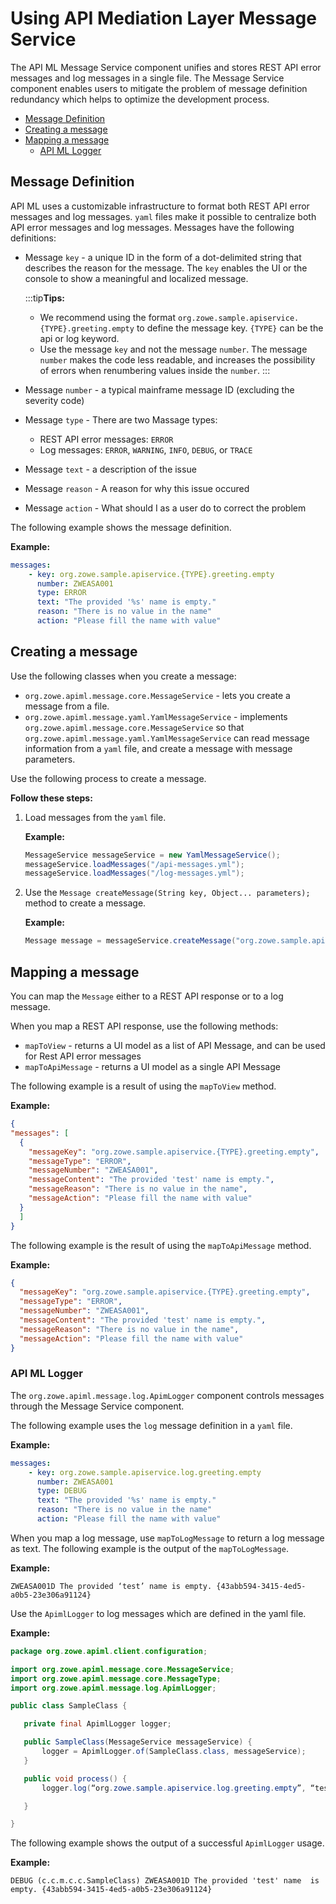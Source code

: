 # Using API Mediation Layer Message Service 

The API ML Message Service component unifies and stores REST API error messages and log messages in a single file. The Message Service component enables users to mitigate the problem of message definition redundancy which helps to optimize the development process.

  - [Message Definition](#message-definition)
  - [Creating a message](#creating-a-message)
  - [Mapping a message](#mapping-a-message)
    - [API ML Logger](#api-ml-logger)

## Message Definition

API ML uses a customizable infrastructure to format both REST API error messages and log messages. `yaml` files make it possible to centralize both API error messages and log messages. Messages have the following definitions:

- Message `key` - a unique ID in the form of a dot-delimited string that describes the reason for the message. The `key` enables the UI or the console to show a meaningful and localized message. 

    :::tip**Tips:**
    - We recommend using the format `org.zowe.sample.apiservice.{TYPE}.greeting.empty` to define the message key. `{TYPE}` can be the api or log keyword. 
    - Use the message `key` and not the message `number`. The message `number` makes the code less readable, and increases the possibility of errors when renumbering values inside the `number`.
    :::
- Message `number` - a typical mainframe message ID (excluding the severity code)

- Message `type` - There are two Massage types:
    - REST API error messages: `ERROR`
    - Log messages: `ERROR`, `WARNING`, `INFO`, `DEBUG`, or `TRACE`

- Message `text` - a description of the issue
- Message `reason` - A reason for why this issue occured
- Message `action` - What should I as a user do to correct the problem

The following example shows the message definition.

**Example:**  

```yaml
messages:
    - key: org.zowe.sample.apiservice.{TYPE}.greeting.empty
      number: ZWEASA001
      type: ERROR
      text: "The provided '%s' name is empty."
      reason: "There is no value in the name"
      action: "Please fill the name with value"
```

## Creating a message

Use the following classes when you create a message:

- `org.zowe.apiml.message.core.MessageService` - lets you create a message from a file.
- `org.zowe.apiml.message.yaml.YamlMessageService` - implements `org.zowe.apiml.message.core.MessageService` so that `org.zowe.apiml.message.yaml.YamlMessageService` can read message information from a `yaml` file, and create a message with message parameters.

Use the following process to create a message.

**Follow these steps:**

1. Load messages from the `yaml` file. 

   **Example:**

    ```java
    MessageService messageService = new YamlMessageService();
    messageService.loadMessages("/api-messages.yml");
    messageService.loadMessages("/log-messages.yml");
    ```
    
2. Use the `Message createMessage(String key, Object... parameters);` method to create a message. 

   **Example:**

    ```java
    Message message = messageService.createMessage("org.zowe.sample.apiservice.{TYPE}.greeting.empty", "test");
    ```

## Mapping a message

You can map the `Message` either to a REST API response or to a log message. 

When you map a REST API response,  use the following methods:

- `mapToView` - returns a UI model as a list of API Message, and can be used for Rest API error messages
- `mapToApiMessage` - returns a UI model as a single API Message

The following example is a result of using the `mapToView` method. 

**Example:**

```JSON
{
"messages": [
  {
    "messageKey": "org.zowe.sample.apiservice.{TYPE}.greeting.empty",
    "messageType": "ERROR",
    "messageNumber": "ZWEASA001",
    "messageContent": "The provided 'test' name is empty.",
    "messageReason": "There is no value in the name",
    "messageAction": "Please fill the name with value"
  }
  ]
}
```
The following example is the result of using the `mapToApiMessage` method.

**Example:**

```JSON
{
  "messageKey": "org.zowe.sample.apiservice.{TYPE}.greeting.empty",
  "messageType": "ERROR",
  "messageNumber": "ZWEASA001",
  "messageContent": "The provided 'test' name is empty.",
  "messageReason": "There is no value in the name",
  "messageAction": "Please fill the name with value"
}
```

### API ML Logger 

The `org.zowe.apiml.message.log.ApimLogger` component controls messages through the Message Service component. 

The following example uses the `log` message definition in a `yaml` file.

**Example:** 

```yaml
messages:
    - key: org.zowe.sample.apiservice.log.greeting.empty
      number: ZWEASA001
      type: DEBUG
      text: "The provided '%s' name is empty."
      reason: "There is no value in the name"
      action: "Please fill the name with value"
```

When you map a log message, use `mapToLogMessage` to return a log message as text.
The following example is the output of the `mapToLogMessage`.

**Example:**

```
ZWEASA001D The provided ‘test’ name is empty. {43abb594-3415-4ed5-a0b5-23e306a91124}
```

Use the `ApimlLogger` to log messages which are defined in the yaml file.

**Example:**

```java
package org.zowe.apiml.client.configuration;

import org.zowe.apiml.message.core.MessageService;
import org.zowe.apiml.message.core.MessageType;
import org.zowe.apiml.message.log.ApimlLogger;

public class SampleClass {

   private final ApimlLogger logger;

   public SampleClass(MessageService messageService) {
       logger = ApimlLogger.of(SampleClass.class, messageService);
   }

   public void process() {
       logger.log(“org.zowe.sample.apiservice.log.greeting.empty”, “test”);

   }

}
```

The following example shows the output of a successful `ApimlLogger` usage.

**Example:**

```shell
DEBUG (c.c.m.c.c.SampleClass) ZWEASA001D The provided 'test' name  is empty. {43abb594-3415-4ed5-a0b5-23e306a91124}
```
